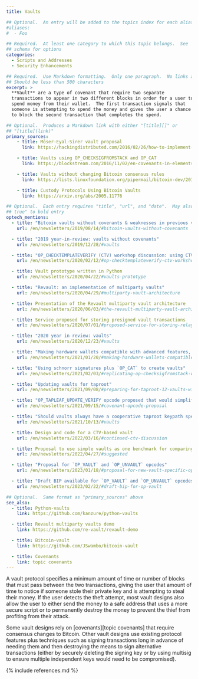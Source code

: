 ```yaml
---
title: Vaults

## Optional.  An entry will be added to the topics index for each alias
#aliases:
#  - Foo

## Required.  At least one category to which this topic belongs.  See
## schema for options
categories:
  - Scripts and Addresses
  - Security Enhancements

## Required.  Use Markdown formatting.  Only one paragraph.  No links allowed.
## Should be less than 500 characters
excerpt: >
  **Vault** are a type of covenant that require two separate
  transactions to appear in two different blocks in order for a user to
  spend money from their wallet.  The first transaction signals that
  someone is attempting to spend the money and gives the user a chance
  to block the second transaction that completes the spend.

## Optional.  Produces a Markdown link with either "[title][]" or
## "[title](link)"
primary_sources:
    - title: Möser-Eyal-Sirer vault proposal
      link: https://hackingdistributed.com/2016/02/26/how-to-implement-secure-bitcoin-vaults/

    - title: Vaults using OP_CHECKSIGFROMSTACK and OP_CAT
      link: https://blockstream.com/2016/11/02/en-covenants-in-elements-alpha/

    - title: Vaults without changing Bitcoin consensus rules
      link: https://lists.linuxfoundation.org/pipermail/bitcoin-dev/2019-August/017229.html

    - title: Custody Protocols Using Bitcoin Vaults
      link: https://arxiv.org/abs/2005.11776

## Optional.  Each entry requires "title", "url", and "date".  May also use "feature:
## true" to bold entry
optech_mentions:
  - title: "Bitcoin vaults without covenants & weaknesses in previous vault proposals"
    url: /en/newsletters/2019/08/14/#bitcoin-vaults-without-covenants

  - title: "2019 year-in-review: vaults without covenants"
    url: /en/newsletters/2019/12/28/#vaults

  - title: "OP_CHECKTEMPLATEVERIFY (CTV) workshop discussion: using CTV with vaults"
    url: /en/newsletters/2020/02/12/#op-checktemplateverify-ctv-workshop

  - title: Vault prototype written in Python
    url: /en/newsletters/2020/04/22/#vaults-prototype

  - title: "Revault: an implementation of multiparty vaults"
    url: /en/newsletters/2020/04/29/#multiparty-vault-architecture

  - title: Presentation of the Revault multiparty vault architecture
    url: /en/newsletters/2020/06/03/#the-revault-multiparty-vault-architecture

  - title: Service proposed for storing presigned vault transactions
    url: /en/newsletters/2020/07/01/#proposed-service-for-storing-relaying-and-broadcasting-presigned-transactions

  - title: "2020 year in review: vaults"
    url: /en/newsletters/2020/12/23/#vaults

  - title: "Making hardware wallets compatible with advanced features, like vaults"
    url: /en/newsletters/2021/01/20/#making-hardware-wallets-compatible-with-more-advanced-bitcoin-features

  - title: "Using schnorr signatures plus `OP_CAT` to create vaults"
    url: /en/newsletters/2021/02/03/#replicating-op-checksigfromstack-with-bip340-and-op-cat

  - title: "Updating vaults for taproot"
    url: /en/newsletters/2021/09/08/#preparing-for-taproot-12-vaults-with-taproot

  - title: "OP_TAPLEAF_UPDATE_VERIFY opcode proposed that would simplify some vault designs"
    url: /en/newsletters/2021/09/15/#covenant-opcode-proposal

  - title: "Should vaults always have a cooperative taproot keypath spend?"
    url: /en/newsletters/2021/10/13/#vaults

  - title: Design and code for a CTV-based vault
    url: /en/newsletters/2022/03/16/#continued-ctv-discussion

  - title: Proposal to use simple vaults as one benchmark for comparing different covenant designs
    url: /en/newsletters/2022/04/27/#suggested

  - title: "Proposal for `OP_VAULT` and `OP_UNVAULT` opcodes"
    url: /en/newsletters/2023/01/18/#proposal-for-new-vault-specific-opcodes

  - title: "Draft BIP available for `OP_VAULT` and `OP_UNVAULT` opcodes"
    url: /en/newsletters/2023/02/22/#draft-bip-for-op-vault

## Optional.  Same format as "primary_sources" above
see_also:
  - title: Python-vaults
    link: https://github.com/kanzure/python-vaults

  - title: Revault multiparty vaults demo
    link: https://github.com/re-vault/revault-demo

  - title: Bitcoin-vault
    link: https://github.com/JSwambo/bitcoin-vault

  - title: Covenants
    link: topic covenants
---
```

A vault protocol specifies a minimum amount of time or number of blocks that
must pass between the two transactions, giving the user that amount of
time to notice if someone stole their private key and is attempting to
steal their money.  If the user detects the theft attempt, most vault
designs also allow the user to either send the money to a safe address
that uses a more secure script or to permanently destroy the money
to prevent the thief from profiting from their attack.

Some vault designs rely on [covenants][topic covenants] that require
consensus changes to Bitcoin.  Other vault designs use existing
protocol features plus techniques such as signing transactions long
in advance of needing them and then destroying the means to sign
alternative transactions (either by securely deleting the signing key
or by using multisig to ensure multiple independent keys would need to
be compromised).

{% include references.md %}
